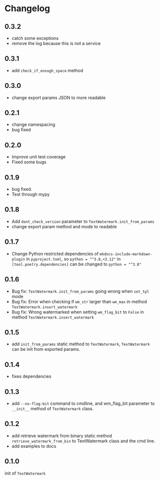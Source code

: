 # Changelog

## 0.3.2

- catch some exceptions
- remove the log because this is not a service

## 0.3.1

- add `check_if_enough_space` method

## 0.3.0

- change export params JSON to more readable

## 0.2.1

- change namespacing
- bug fixed

## 0.2.0

- Improve unit test coverage
- Fixed some bugs

## 0.1.9

- bug fixed.
- Test through mypy

## 0.1.8

- Add `dont_check_version` parameter to `TextWatermark.init_from_params`
- change export param method and mode to readable

## 0.1.7

- Change Python restricted dependencies of `mkdocs-include-markdown-plugin` in `pyproject.toml`, so  `python = "^3.8,<3.12"` in `[tool.poetry.dependencies]` can be changed to `python = "^3.8"`

## 0.1.6

- Bug fix: `TextWatermark.init_from_params` going wrong when `set_tpl` mode
- Bug fix: Error when checking if `wm_str` larger than `wm_max` in method `TextWatermark.insert_watermark`
- Bug fix: Wrong watermarked when setting `wm_flag_bit` to `False` in method `TextWatermark.insert_watermark`

## 0.1.5

- add `init_from_params` static method to `TextWatermark`, `TextWatermark` can be init from exported params.

## 0.1.4

- fixes dependencies

## 0.1.3

- add `--no-flag-bit` command to cmdline, and wm_flag_bit parameter to `__init__` method of `TextWatermark` class.

## 0.1.2

- add retrieve watermark from binary static method `retrieve_watermark_from_bin` to TextWatermark class and the cmd line.
- add examples to docs

## 0.1.0

init of `TextWatermark`
